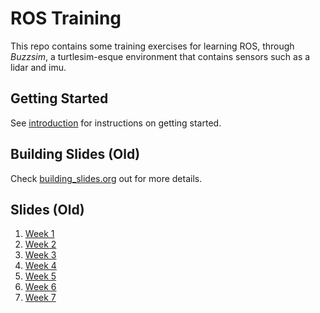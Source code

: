 # ROS Training
This repo contains some training exercises for learning ROS, through
_Buzzsim_, a turtlesim-esque environment that contains sensors such as
a lidar and imu.

## Getting Started
See [introduction](code/instructions/introduction.md) for instructions on getting started.

## Building Slides (Old)
Check [building_slides.org](building_slides.org) out for more details.

## Slides (Old)
1. [Week 1](https://robojackets.github.io/ros-training/slides/week1/week1.html)
2. [Week 2](https://robojackets.github.io/ros-training/slides/week2/week2.html)
3. [Week 3](https://robojackets.github.io/ros-training/slides/week3/week3.html)
4. [Week 4](https://robojackets.github.io/ros-training/slides/week4/week4.html)
5. [Week 5](https://robojackets.github.io/ros-training/slides/week5/week5.html)
6. [Week 6](https://robojackets.github.io/ros-training/slides/week6/week6.html)
7. [Week 7](https://robojackets.github.io/ros-training/slides/week7/week7.html)

